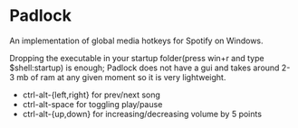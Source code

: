# Padlock

An implementation of global media hotkeys for Spotify on Windows.

Dropping the executable in your startup folder(press win+r and type $shell:startup) is enough; Padlock does not have a gui and takes around 2-3 mb of ram at any given moment so it is very lightweight.

- ctrl-alt-{left,right} for prev/next song
- ctrl-alt-space for toggling play/pause
- ctrl-alt-{up,down} for increasing/decreasing volume by 5 points
